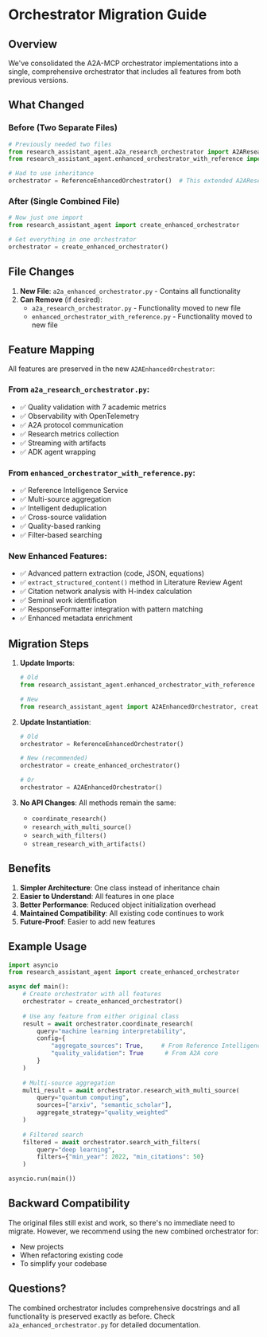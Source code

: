 # Orchestrator Migration Guide

## Overview

We've consolidated the A2A-MCP orchestrator implementations into a single, comprehensive orchestrator that includes all features from both previous versions.

## What Changed

### Before (Two Separate Files)
```python
# Previously needed two files
from research_assistant_agent.a2a_research_orchestrator import A2AResearchOrchestrator
from research_assistant_agent.enhanced_orchestrator_with_reference import ReferenceEnhancedOrchestrator

# Had to use inheritance
orchestrator = ReferenceEnhancedOrchestrator()  # This extended A2AResearchOrchestrator
```

### After (Single Combined File)
```python
# Now just one import
from research_assistant_agent import create_enhanced_orchestrator

# Get everything in one orchestrator
orchestrator = create_enhanced_orchestrator()
```

## File Changes

1. **New File**: `a2a_enhanced_orchestrator.py` - Contains all functionality
2. **Can Remove** (if desired):
   - `a2a_research_orchestrator.py` - Functionality moved to new file
   - `enhanced_orchestrator_with_reference.py` - Functionality moved to new file

## Feature Mapping

All features are preserved in the new `A2AEnhancedOrchestrator`:

### From `a2a_research_orchestrator.py`:
- ✅ Quality validation with 7 academic metrics
- ✅ Observability with OpenTelemetry
- ✅ A2A protocol communication
- ✅ Research metrics collection
- ✅ Streaming with artifacts
- ✅ ADK agent wrapping

### From `enhanced_orchestrator_with_reference.py`:
- ✅ Reference Intelligence Service
- ✅ Multi-source aggregation
- ✅ Intelligent deduplication
- ✅ Cross-source validation
- ✅ Quality-based ranking
- ✅ Filter-based searching

### New Enhanced Features:
- ✅ Advanced pattern extraction (code, JSON, equations)
- ✅ `extract_structured_content()` method in Literature Review Agent
- ✅ Citation network analysis with H-index calculation
- ✅ Seminal work identification
- ✅ ResponseFormatter integration with pattern matching
- ✅ Enhanced metadata enrichment

## Migration Steps

1. **Update Imports**:
   ```python
   # Old
   from research_assistant_agent.enhanced_orchestrator_with_reference import ReferenceEnhancedOrchestrator
   
   # New
   from research_assistant_agent import A2AEnhancedOrchestrator, create_enhanced_orchestrator
   ```

2. **Update Instantiation**:
   ```python
   # Old
   orchestrator = ReferenceEnhancedOrchestrator()
   
   # New (recommended)
   orchestrator = create_enhanced_orchestrator()
   
   # Or
   orchestrator = A2AEnhancedOrchestrator()
   ```

3. **No API Changes**: All methods remain the same:
   - `coordinate_research()`
   - `research_with_multi_source()`
   - `search_with_filters()`
   - `stream_research_with_artifacts()`

## Benefits

1. **Simpler Architecture**: One class instead of inheritance chain
2. **Easier to Understand**: All features in one place
3. **Better Performance**: Reduced object initialization overhead
4. **Maintained Compatibility**: All existing code continues to work
5. **Future-Proof**: Easier to add new features

## Example Usage

```python
import asyncio
from research_assistant_agent import create_enhanced_orchestrator

async def main():
    # Create orchestrator with all features
    orchestrator = create_enhanced_orchestrator()
    
    # Use any feature from either original class
    result = await orchestrator.coordinate_research(
        query="machine learning interpretability",
        config={
            "aggregate_sources": True,     # From Reference Intelligence
            "quality_validation": True      # From A2A core
        }
    )
    
    # Multi-source aggregation
    multi_result = await orchestrator.research_with_multi_source(
        query="quantum computing",
        sources=["arxiv", "semantic_scholar"],
        aggregate_strategy="quality_weighted"
    )
    
    # Filtered search
    filtered = await orchestrator.search_with_filters(
        query="deep learning",
        filters={"min_year": 2022, "min_citations": 50}
    )

asyncio.run(main())
```

## Backward Compatibility

The original files still exist and work, so there's no immediate need to migrate. However, we recommend using the new combined orchestrator for:
- New projects
- When refactoring existing code
- To simplify your codebase

## Questions?

The combined orchestrator includes comprehensive docstrings and all functionality is preserved exactly as before. Check `a2a_enhanced_orchestrator.py` for detailed documentation.